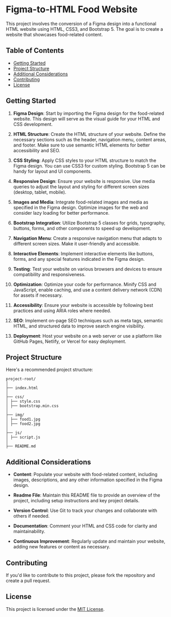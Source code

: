 # Figma-to-HTML Food Website

This project involves the conversion of a Figma design into a functional HTML website using HTML, CSS3, and Bootstrap 5. The goal is to create a website that showcases food-related content.

## Table of Contents

- [Getting Started](#getting-started)
- [Project Structure](#project-structure)
- [Additional Considerations](#additional-considerations)
- [Contributing](#contributing)
- [License](#license)

## Getting Started

1. **Figma Design**: Start by importing the Figma design for the food-related website. This design will serve as the visual guide for your HTML and CSS development.

2. **HTML Structure**: Create the HTML structure of your website. Define the necessary sections such as the header, navigation menu, content areas, and footer. Make sure to use semantic HTML elements for better accessibility and SEO.

3. **CSS Styling**: Apply CSS styles to your HTML structure to match the Figma design. You can use CSS3 for custom styling. Bootstrap 5 can be handy for layout and UI components.

4. **Responsive Design**: Ensure your website is responsive. Use media queries to adjust the layout and styling for different screen sizes (desktop, tablet, mobile).

5. **Images and Media**: Integrate food-related images and media as specified in the Figma design. Optimize images for the web and consider lazy loading for better performance.

6. **Bootstrap Integration**: Utilize Bootstrap 5 classes for grids, typography, buttons, forms, and other components to speed up development.

7. **Navigation Menu**: Create a responsive navigation menu that adapts to different screen sizes. Make it user-friendly and accessible.

8. **Interactive Elements**: Implement interactive elements like buttons, forms, and any special features indicated in the Figma design.

9. **Testing**: Test your website on various browsers and devices to ensure compatibility and responsiveness.

10. **Optimization**: Optimize your code for performance. Minify CSS and JavaScript, enable caching, and use a content delivery network (CDN) for assets if necessary.

11. **Accessibility**: Ensure your website is accessible by following best practices and using ARIA roles where needed.

12. **SEO**: Implement on-page SEO techniques such as meta tags, semantic HTML, and structured data to improve search engine visibility.

13. **Deployment**: Host your website on a web server or use a platform like GitHub Pages, Netlify, or Vercel for easy deployment.

## Project Structure

Here's a recommended project structure:


```
project-root/
│
├── index.html
│
├── css/
│ ├── style.css
│ ├── bootstrap.min.css
│
├── img/
│ ├── food1.jpg
│ ├── food2.jpg
│
├── js/
│ ├── script.js
│
├── README.md
```


## Additional Considerations

- **Content**: Populate your website with food-related content, including images, descriptions, and any other information specified in the Figma design.

- **Readme File**: Maintain this README file to provide an overview of the project, including setup instructions and key project details.

- **Version Control**: Use Git to track your changes and collaborate with others if needed.

- **Documentation**: Comment your HTML and CSS code for clarity and maintainability.

- **Continuous Improvement**: Regularly update and maintain your website, adding new features or content as necessary.

## Contributing

If you'd like to contribute to this project, please fork the repository and create a pull request.

## License

This project is licensed under the [MIT License](LICENSE).

